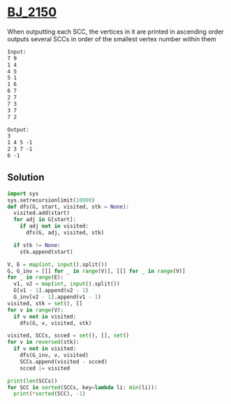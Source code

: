 # [BJ_2150](https://acmicpc.net/problem/2150)

When outputting each SCC, the vertices in it are printed in ascending order
outputs several SCCs in order of the smallest vertex number within them

```txt
Input:
7 9
1 4
4 5
5 1
1 6
6 7
2 7
7 3
3 7
7 2

Output:
3
1 4 5 -1
2 3 7 -1
6 -1
```

## Solution

```py
import sys
sys.setrecursionlimit(10000)
def dfs(G, start, visited, stk = None):
  visited.add(start)
  for adj in G[start]:
    if adj not in visited:
      dfs(G, adj, visited, stk)

  if stk != None:
    stk.append(start)

V, E = map(int, input().split())
G, G_inv = [[] for _ in range(V)], [[] for _ in range(V)]
for _ in range(E):
  v1, v2 = map(int, input().split())
  G[v1 - 1].append(v2 - 1)
  G_inv[v2 - 1].append(v1 - 1)
visited, stk = set(), []
for v in range(V):
  if v not in visited:
    dfs(G, v, visited, stk)

visited, SCCs, scced = set(), [], set()
for v in reversed(stk):
  if v not in visited:
    dfs(G_inv, v, visited)
    SCCs.append(visited - scced)
    scced |= visited

print(len(SCCs))
for SCC in sorted(SCCs, key=lambda li: min(li)):
  print(*sorted(SCC), -1)
```
